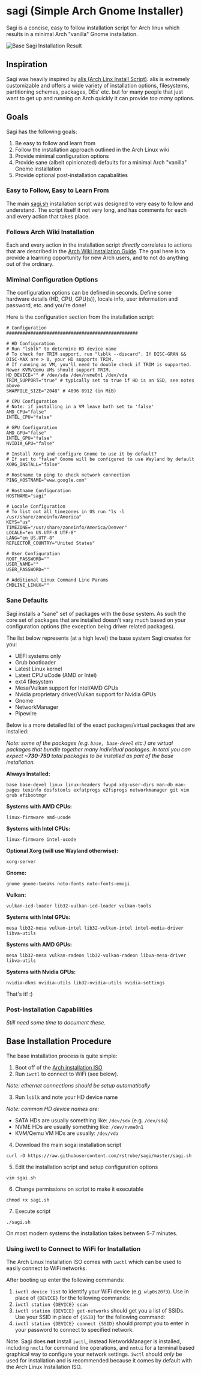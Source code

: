 # sagi (Simple Arch Gnome Installer)
Sagi is a concise, easy to follow installation script for Arch linux which results in a minimal Arch "vanilla" Gnome installation.

![Base Sagi Installation Result](https://github.com/rstrube/sagi/blob/master/doc/img/base-install.png)

## Inspiration
Sagi was heavily inspired by [alis (Arch Linx Install Script)](https://github.com/picodotdev/alis).  alis is extremely customizable and offers a wide variety of installation options, filesystems, partitioning schemes, packages, DEs' etc. but for many people that just want to get up and running on Arch quickly it can provide *too many* options.

## Goals
Sagi has the following goals:
1. Be easy to follow and learn from
1. Follow the installation approach outlined in the Arch Linux wiki
1. Provide minimal configuration options
1. Provide sane (albeit opinionated) defaults for a minimal Arch "vanilla" Gnome installation
1. Provide optional post-installation capabalities 

### Easy to Follow, Easy to Learn From
The main [sagi.sh](https://github.com/rstrube/sagi/blob/master/sagi.sh) installation script was designed to very easy to follow and understand.  The script itself it not very long, and has comments for each and every action that takes place.

### Follows Arch Wiki Installation
Each and every action in the installation script *directly* correlates to actions that are described in the [Arch Wiki Installation Guide](https://wiki.archlinux.org/index.php/Installation_guide).  The goal here is to provide a learning opportunity for new Arch users, and to not do anything out of the ordinary.

### Miminal Configuration Options
The configuration options can be defined in seconds.  Define some hardware details (HD, CPU, GPU(s)), locale info, user information and password, etc. and you're done!

Here is the configuration section from the installation script:

```
# Configuration
#################################################

# HD Configuration
# Run "lsblk" to determine HD device name
# To check for TRIM support, run "lsblk --discard". If DISC-GRAN && DISC-MAX are > 0, your HD supports TRIM.
# If running as VM, you'll need to double check if TRIM is supported.  Newer KVM/Qemu VMs should support TRIM.
HD_DEVICE="" # /dev/sda /dev/nvme0n1 /dev/vda
TRIM_SUPPORT="true" # typically set to true if HD is an SSD, see notes above
SWAPFILE_SIZE="2048" # 4096 8912 (in MiB)

# CPU Configuration
# Note: if installing in a VM leave both set to 'false'
AMD_CPU="false"
INTEL_CPU="false"

# GPU Configuration
AMD_GPU="false"
INTEL_GPU="false"
NVIDIA_GPU="false"

# Install Xorg and configure Gnome to use it by default?
# If set to "false" Gnome will be configured to use Wayland by default
XORG_INSTALL="false"

# Hostname to ping to check network connection
PING_HOSTNAME="www.google.com"

# Hostname Configuration
HOSTNAME="sagi"

# Locale Configuration
# To list out all timezones in US run "ls -l /usr/share/zoneinfo/America"
KEYS="us"
TIMEZONE="/usr/share/zoneinfo/America/Denver"
LOCALE="en_US.UTF-8 UTF-8"
LANG="en_US.UTF-8"
REFLECTOR_COUNTRY="United States"

# User Configuration
ROOT_PASSWORD=""
USER_NAME=""
USER_PASSWORD=""

# Additional Linux Command Line Params
CMDLINE_LINUX=""
```
### Sane Defaults
Sagi installs a "sane" set of packages with the *base* system.  As such the core set of packages that are installed doesn't vary much based on your configuration options (the exception being driver related packages).

The list below represents (at a high level) the base system Sagi creates for you:
* UEFI systems only
* Grub bootloader
* Latest Linux kernel
* Latest CPU uCode (AMD or Intel)
* ext4 filesystem
* Mesa/Vulkan support for Intel/AMD GPUs
* Nvidia proprietary driver/Vulkan support for Nvidia GPUs
* Gnome
* NetworkManager
* Pipewire

Below is a more detailed list of the exact packages/virtual packages that are installed:

*Note: some of the packages (e.g. `base, base-devel` etc.) are virtual packages that bundle together many individual packages.  In total you can expect **~730-750** total packages to be installed as part of the base installation.*

**Always Installed:**
```
base base-devel linux linux-headers fwupd xdg-user-dirs man-db man-pages texinfo dosfstools exfatprogs e2fsprogs networkmanager git vim grub efibootmgr
```

**Systems with AMD CPUs:**
```
linux-firmware amd-ucode
```

**Systems with Intel CPUs:**
```
linux-firmware intel-ucode
```

**Optional Xorg (will use Wayland otherwise):**
```
xorg-server
```

**Gnome:**
```
gnome gnome-tweaks noto-fonts noto-fonts-emoji
```

**Vulkan:**
```
vulkan-icd-loader lib32-vulkan-icd-loader vulkan-tools
```

**Systems with Intel GPUs:**
```
mesa lib32-mesa vulkan-intel lib32-vulkan-intel intel-media-driver libva-utils
```

**Systems with AMD GPUs:**
```
mesa lib32-mesa vulkan-radeon lib32-vulkan-radeon libva-mesa-driver libva-utils
```

**Systems with Nvidia GPUs:**
```
nvidia-dkms nvidia-utils lib32-nvidia-utils nvidia-settings
```
That's it! :)

### Post-Installation Capabilities
*Still need some time to document these.*

## Base Installation Procedure
The base installation process is quite simple:

1. Boot off of the [Arch installation ISO](https://www.archlinux.org/download/)
1. Run `iwctl` to connect to WiFi (see below).

*Note: ethernet connections should be setup automatically*

3. Run `lsblk` and note your HD device name

*Note: common HD device names are:*
* SATA HDs are usually something like: `/dev/sdx` (e.g. `/dev/sda`)
* NVME HDs are usually something like: `/dev/nvme0n1`
* KVM/Qemu VM HDs are usually: `/dev/vda`

4. Download the main sogai installation script
```
curl -O https://raw.githubusercontent.com/rstrube/sagi/master/sagi.sh
```
5. Edit the installation script and setup configuration options

```
vim sgai.sh
```
6. Change permissions on script to make it executable
```
chmod +x sagi.sh
```
7. Execute script
```
./sagi.sh
```
On most modern systems the installation takes between 5-7 minutes.

### Using iwctl to Connect to WiFi for Installation
The Arch Linux Installation ISO comes with `iwctl` which can be used to easily connect to WiFi networks.

After booting up enter the following commands:

1. `iwctl device list` to identify your WiFi device (e.g. `wlp0s20f3`).  Use in place of `{DEVICE}` for the following commands:
1. `iwctl station {DEVICE} scan`
1. `iwctl station {DEVICE} get-networks` should get you a list of SSIDs.  Use your SSID in place of `{SSID}` for the following command:
1. `iwctl station {DEVICE} connect {SSID}` should prompt you to enter in your password to connect to specified network.

Note: Sagi does **not** install `iwctl`, instead NetworkManager is installed, including `nmcli` for command line operations, and `nmtui` for a terminal based graphical way to configure your network settings. `iwctl` should *only* be used for installation and is recommended because it comes by default with the Arch Linux Installation ISO.
